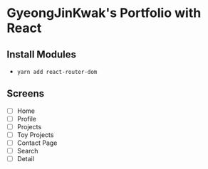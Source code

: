 # GyeongJinKwak's Portfolio with React

## Install Modules
- `yarn add react-router-dom`

## Screens

- [ ] Home
- [ ] Profile
- [ ] Projects
- [ ] Toy Projects
- [ ] Contact Page
- [ ] Search
- [ ] Detail

